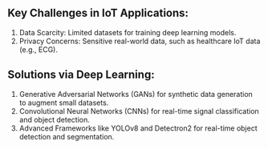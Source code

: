 ## Key Challenges in IoT Applications:
1. Data Scarcity: Limited datasets for training deep learning models.
2. Privacy Concerns: Sensitive real-world data, such as healthcare IoT data (e.g., ECG).

## Solutions via Deep Learning:
1. Generative Adversarial Networks (GANs) for synthetic data generation to augment small datasets.
2. Convolutional Neural Networks (CNNs) for real-time signal classification and object detection.
3. Advanced Frameworks like YOLOv8 and Detectron2 for real-time object detection and segmentation.

